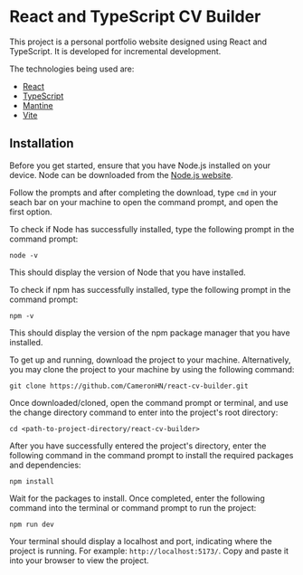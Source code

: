 # React and TypeScript CV Builder

This project is a personal portfolio website designed using React and TypeScript. It is developed for incremental development.

The technologies being used are:
- [React](https://react.dev/)
- [TypeScript](https://www.typescriptlang.org/)
- [Mantine](https://mantine.dev/)
- [Vite](https://vite.dev/)

## Installation
Before you get started, ensure that you have Node.js installed on your device. Node can be downloaded from the [Node.js&nbsp;website](https://nodejs.org/en).

Follow the prompts and after completing the download, type ```cmd``` in your seach bar on your machine to open the command prompt, and open the first option.

To check if Node has successfully installed, type the following prompt in the command prompt:
```
node -v
```
This should display the version of Node that you have installed.

To check if npm has successfully installed, type the following prompt in the command prompt: 
```
npm -v
```
This should display the version of the npm package manager that you have installed.

To get up and running, download the project to your machine. Alternatively, you may clone the project to your machine by using the following command:
```
git clone https://github.com/CameronHN/react-cv-builder.git
```

Once downloaded/cloned, open the command prompt or terminal, and use the change directory command to enter into the project's root directory:
```
cd <path-to-project-directory/react-cv-builder>
```

After you have successfully entered the project's directory, enter the following command in the command prompt to install the required packages and dependencies:
```
npm install
```

Wait for the packages to install. Once completed, enter the following command into the terminal or command prompt to run the project:
```
npm run dev
```
Your terminal should display a localhost and port, indicating where the project is running. For example: ```http://localhost:5173/```. Copy and paste it into your browser to view the project.